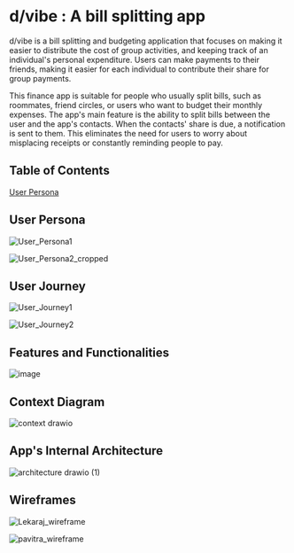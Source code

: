 # d/vibe : A bill splitting app

d/vibe is a bill splitting and budgeting application that focuses on making it easier to distribute the cost of group activities, and keeping track of an individual's personal expenditure. Users can make payments to their friends, making it easier for each individual to contribute their share for group payments.

This finance app is suitable for people who usually split bills, such as roommates, friend circles, or users who want to budget their monthly expenses. The app's main feature is the ability to split bills between the user and the app's contacts. When the contacts' share is due, a notification is sent to them. This eliminates the need for users to worry about misplacing receipts or constantly reminding people to pay.

## Table of Contents
[User Persona](https://github.com/akashMernedi/d-vibe#user-persona)

## User Persona

![User_Persona1](https://user-images.githubusercontent.com/92681996/210582619-ed462e84-0bc7-468b-a566-bf569117305d.png)

![User_Persona2_cropped](https://user-images.githubusercontent.com/92681996/210582685-32e8a7fe-7889-42c1-a7c0-67c1a7889ba2.jpeg)

## User Journey 

![User_Journey1](https://user-images.githubusercontent.com/92681996/210583072-70039793-3bb9-4c66-8240-c9fe2b9d8df9.jpg)

![User_Journey2](https://user-images.githubusercontent.com/92681996/210583105-960e31ed-b015-4344-9e3f-e12c879dc9d8.jpeg)

## Features and Functionalities 

![image](https://user-images.githubusercontent.com/92681996/210582912-32569459-3feb-4734-bb82-7acba798c535.png)

## Context Diagram 

![context drawio](https://user-images.githubusercontent.com/92681996/210583829-03b87958-3fe1-410e-8b77-6eddc594a2da.png)

## App's Internal Architecture 

![architecture drawio (1)](https://user-images.githubusercontent.com/92681996/210583986-ea1c0cb8-9929-4011-8b3a-13bd709c5ed2.png)

## Wireframes

![Lekaraj_wireframe](https://user-images.githubusercontent.com/92681996/210583579-eb8f23c4-e6d5-4b46-a8ed-65551c507132.png)

![pavitra_wireframe](https://user-images.githubusercontent.com/92681996/210583631-644fa2a6-3592-44a7-8718-2458c68b04fb.png)
